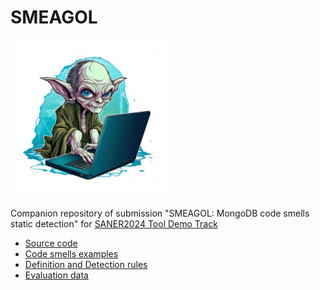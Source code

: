 # SMEAGOL

 <img src="SMEAGOL_logo.png" width="50%" />

Companion repository of submission "SMEAGOL: MongoDB code smells static detection" for [SANER2024 Tool Demo Track](https://conf.researchr.org/track/saner-2024/saner-2024-tool-demo-track-)

- [Source code](src/README.md)
- [Code smells examples](examples/README.md)
- [Definition and Detection rules](definitions/README.md)
- [Evaluation data](evaluation/analysis.ipynb)
